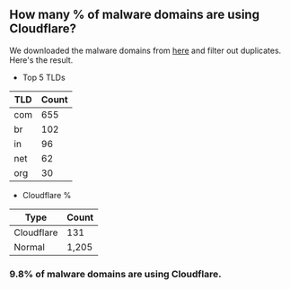 ## How many % of malware domains are using Cloudflare?


We downloaded the malware domains from [here](https://urlhaus.abuse.ch) and filter out duplicates.
Here's the result.


[//]: # (start replacement)


- Top 5 TLDs

| TLD | Count |
| --- | --- |
| com | 655 |
| br | 102 |
| in | 96 |
| net | 62 |
| org | 30 |


- Cloudflare %

| Type | Count |
| --- | --- |
| Cloudflare | 131 |
| Normal | 1,205 |


### 9.8% of malware domains are using Cloudflare.